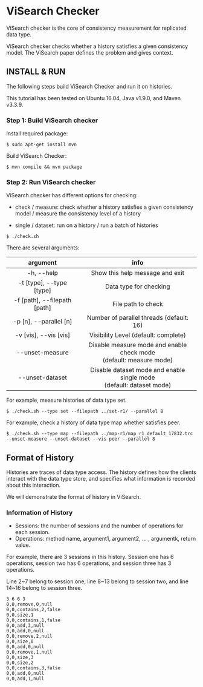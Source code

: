 # ViSearch Checker

ViSearch checker is the core of consistency measurement for replicated data type. 

ViSearch checker checks whether a history satisfies a given consistency model. The ViSearch paper defines the problem and gives context.

## INSTALL & RUN

The following steps build ViSearch Checker and run it on histories. 

This tutorial has been tested on Ubuntu 16.04, Java v1.9.0, and Maven v3.3.9. 

### Step 1: Build ViSearch checker

Install required package:

```
$ sudo apt-get install mvn
```

Build ViSearch Checker:

```
$ mvn compile && mvn package
```

### Step 2: Run ViSearch checker

ViSearch checker has different options for checking:

* check / measure: check whether a history satisfies a given consistency model / measure the consistency level of a history

* single / dataset: run on a history / run a batch of histories

```
$ ./check.sh 
```

There are several arguments:

|           argument           |                             info                             |
| :--------------------------: | :----------------------------------------------------------: |
|          -h, --help          |               Show this help message and exit                |
|   -t [type], --type [type]   |                    Data type for checking                    |
| -f [path], --filepath [path] |                      File path to check                      |
|    -p [n], --parallel [n]    |           Number of parallel threads (default: 16)           |
|    -v [vis], --vis [vis]     |             Visibility Level (default: complete)             |
|       --unset-measure        | Disable measure mode and enable check mode <br />(default: measure mode) |
|       --unset-dataset        | Disable dataset mode and enable single mode <br />(default: dataset mode) |

For example,  measure histories of data type set. 

```
$ ./check.sh --type set --filepath ../set-r1/ --parallel 8
```

For example,  check a history of data type map whether satisfies peer. 

```
$ ./check.sh --type map --filepath ../map-r1/map_r1_default_17832.trc --unset-measure --unset-dataset --vis peer --parallel 8
```

## Format of History

Histories are traces of data type access. The history defines how the clients interact with the data type store, and specifies what information is recorded about this interaction. 

We will demonstrate the format of history in ViSearch. 

### Information of History

* Sessions: the number of sessions and the number of operations for each session.
* Operations: method name, argument1, argument2, ... , argumentk, return value. 

For example, there are 3 sessions in this history. Session one has 6 operations, session two has 6 operations, and session three has 3 operations. 

Line 2\~7 belong to session one, line 8\~13 belong to session two, and line 14\~16 belong to session three. 

```
3 6 6 3
0,0,remove,0,null
0,0,contains,2,false
0,0,size,1
0,0,contains,1,false
0,0,add,3,null
0,0,add,0,null
0,0,remove,2,null
0,0,size,0
0,0,add,0,null
0,0,remove,1,null
0,0,size,3
0,0,size,2
0,0,contains,3,false
0,0,add,0,null
0,0,add,1,null
```